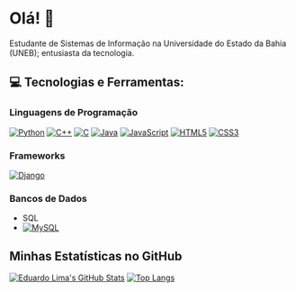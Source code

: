 # Olá! 👋

Estudante de Sistemas de Informação na Universidade do Estado da Bahia (UNEB); entusiasta da tecnologia.

## 💻 Tecnologias e Ferramentas:

### Linguagens de Programação
[![Python](https://img.shields.io/badge/Python-3776AB?style=for-the-badge&logo=python&logoColor=white)](https://www.python.org/)
[![C++](https://img.shields.io/badge/C%2B%2B-00599C?style=for-the-badge&logo=c%2B%2B&logoColor=white)](https://isocpp.org/)
[![C](https://img.shields.io/badge/C-00599C?style=for-the-badge&logo=c&logoColor=white)](https://en.wikipedia.org/wiki/C_(programming_language))
[![Java](https://img.shields.io/badge/Java-007396?style=for-the-badge&logo=java&logoColor=white)](https://www.java.com/)
[![JavaScript](https://img.shields.io/badge/JavaScript-F7DF1E?style=for-the-badge&logo=javascript&logoColor=black)](https://developer.mozilla.org/en-US/docs/Web/JavaScript)
[![HTML5](https://img.shields.io/badge/HTML5-E34F26?style=for-the-badge&logo=html5&logoColor=white)](https://developer.mozilla.org/en-US/docs/Web/HTML)
[![CSS3](https://img.shields.io/badge/CSS3-1572B6?style=for-the-badge&logo=css3&logoColor=white)](https://developer.mozilla.org/en-US/docs/Web/CSS)

### Frameworks
[![Django](https://img.shields.io/badge/Django-092E20?style=for-the-badge&logo=django&logoColor=white)](https://www.djangoproject.com/)

### Bancos de Dados
* SQL
* [![MySQL](https://img.shields.io/badge/MySQL-4479A1?style=for-the-badge&logo=mysql&logoColor=white)](https://www.mysql.com/)

## Minhas Estatísticas no GitHub

[![Eduardo Lima's GitHub Stats](https://github-readme-stats.vercel.app/api?username=amrc-lima&show_icons=true&theme=dark)](https://github.com/anuraghazra/github-readme-stats)
[![Top Langs](https://github-readme-stats.vercel.app/api/top-langs/?username=amrc-lima&layout=compact&theme=dark)](https://github.com/anuraghazra/github-readme-stats)
